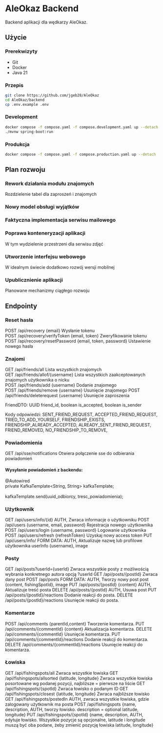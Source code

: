 # AleOkaz Backend

Backend aplikacji dla wędkarzy AleOkaz.

## Użycie

### Prerekwizyty

- Git
- Docker
- Java 21

### Przepis

```sh
git clone https://github.com/jgeb28/AleOkaz
cd AleOkaz/backend
cp .env.example .env
```

### Development

```sh
docker compose -f compose.yaml -f compose.development.yaml up --detach
./mvnw spring-boot:run
```

### Produkcja

```sh
docker compose -f compose.yaml -f compose.production.yaml up --detach
```

## Plan rozwoju

### Rework działania modułu znajomych
Rozdzielenie tabel dla zaproszeń i znajomych

### Nowy model obsługi wyjątków

### Faktyczna implementacja serwisu mailowego

### Poprawa konteneryzacji aplikacji
W tym wydzielenie przestrzeni dla serwisu zdjęć

### Utworzenie interfejsu webowego
W idealnym świecie dodatkowo rozwój wersji mobilnej

### Upublicznienie aplikacji
Planowane mechanizmy ciągłego rozwoju


## Endpointy

### Reset hasła
POST /api/recovery                  {email}                     Wysłanie tokenu\
POST /api/recovery/verifyToken      {email, token}              Zweryfikowanie tokenu\
POST /api/recovery/resetPassword    {email, token, password}    Ustawienie nowego hasła

### Znajomi
GET  /api/friends/all                       Lista wszystkich znajomych\
GET  /api/friends/allof/{username}                       Lista wszystkich zaakceptowanych znajomych użytkownika o nicku\
POST /api/friends/add       {username}      Dodanie znajomego\
POST /api/friends/remove    {username}      Usunięcie znajomego
POST /api/friends/deleterequest  {username}      Usunięcie zaproszenia

FriendDTO:
        UUID friend_id,
        boolean is_accepted,
        boolean is_sender

Kody odpowiedzi: 
        SENT_FRIEND_REQUEST,
        ACCEPTED_FRIEND_REQUEST,
        TRIED_TO_ADD_YOURSELF,
        FRIENDSHIP_EXISTS,
        FRIENDSHIP_ALREADY_ACCEPTED,
        ALREADY_SENT_FRIEND_REQUEST,
        FRIEND_REMOVED,
        NO_FRIENDSHIP_TO_REMOVE,

### Powiadomienia
GET /api/sse/notifications              Otwiera połączenie sse do odbierania powiadomień
#### Wysyłanie powiadomień z backendu:
@Autowired\
private KafkaTemplate<String, String> kafkaTemplate;\
\
kafkaTemplate.send(uuid_odbiorcy, tresc_powiadomienia);

### Użytkownik
GET     /api/users/info/{id}                                   AUTH, Zwraca informacje o użytkowniku
POST    /api/users             {username, email, password}     Rejestracja nowego użytkownika\
POST    /api/users/login       {username, password}            Logowanie użytkownika\
POST    /api/users/refresh     {refreshToken}                  Uzyskaj nowy access token
PUT     /api/users/info/     FORM DATA:                      AUTH, Aktualizuje nazwę lub profilowe użytkownika
                                    userInfo {username},
                                    image

### Posty
GET     /api/posts?userId={userId}                             Zwraca wszystkie posty z możliwością wybrania konkretnego autora opcją ?userId
GET     /api/posts/{postId}                                    Zwraca dany post
POST    /api/posts             FORM DATA:                      AUTH, Tworzy nowy post
                                    post {content, fishingSpotId},
                                    image
PUT     /api/posts/{postId}    {content}                       AUTH, Aktualizuje treść posta
DELETE  /api/posts/{postId}                                    AUTH, Usuwa post
PUT     /api/posts/{postId}/reactions                          Dodanie reakcji do posta.
DELETE  /api/posts/{postId}/reactions                          Usunięcie reakcji do posta.

### Komentarze
POST    /api/comments                   {parentId,content}     Tworzenie komentarza.
PUT     /api/comments/{commentId}       {content}              Aktualizacja komentarza.
DELETE  /api/comments/{commentId}                              Usunięcie komentarza.
PUT     /api/comments/{commentId}/reactions                    Dodanie reakcji do komentarza.
DELETE  /api/comments/{commentId}/reactions                    Usunięcie reakcji do komentarza.

### Łowiska
GET     /api/fishingspots/all                                  Zwraca wszystkie łowiska
GET     /api/fishingspots/allsorted     {latitude, longitude}  Zwraca wszystkie łowiska posortowane wg podanej pozycji, najbliższe = pierwsze na liście
GET     /api/fishingspots/{spotId}                             Zwraca łowisko o podanym ID
GET     /api/fishingspots/closest       {latitude, longitude}  Zwraca najbliższe łowisko
GET     /api/fishingspots/postedIn                             AUTH, zwraca wszystkie łowiska, gdzie zalogowany użytkownik ma posta
POST    /api/fishingspots               {name, description,    AUTH, tworzy łowisko. description = optional
                                        latitude, longitude}
PUT     /api/fishingspots/{spotId}      {name, description,    AUTH, edytuje łowisko. Wszystkie pozycje są opcjonalne, latitude i longitude muszą być oba podane, żeby zmienić pozycję łowiska
                                        latitude, longitude}
